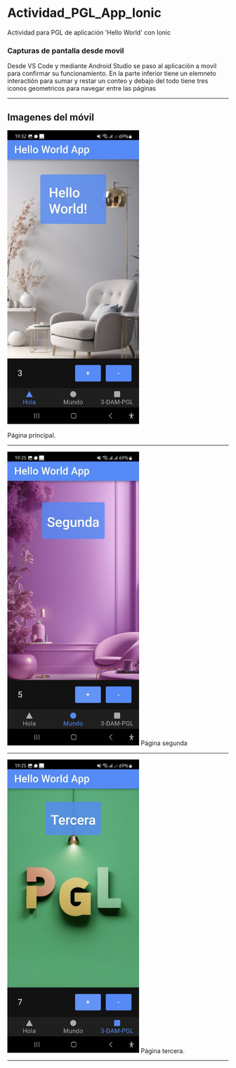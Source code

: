 # Actividad_PGL_App_Ionic
Actividad para PGL de aplicación 'Hello World' con Ionic  
### Capturas de pantalla desde movil  
Desde VS Code y mediante Android Studio se paso al aplicacíón a movil para confirmar su funcionamiento. En la parte inferior tiene un elemneto interactión para sumar y restar un conteo y debajo del todo tiene tres iconos geometricos para navegar entre las páginas 

---  

## Imagenes del móvil


<img src="screenshots/primera.jpg" width="300">

Página principal.  

---  


<img src="screenshots/segunda.jpg" width="300">
Página segunda 

---  


<img src="screenshots/tercera.jpg" width="300">
Página tercera.  

---  


